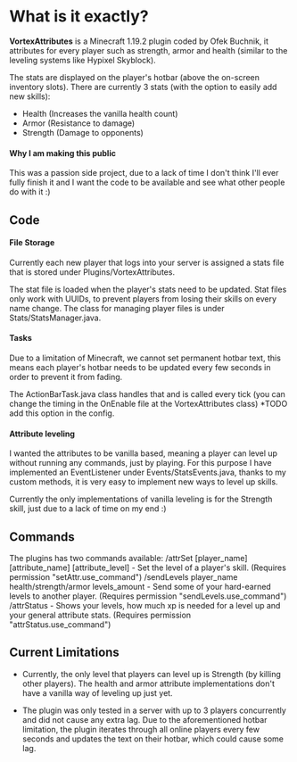 # What is it exactly?
**VortexAttributes** is a Minecraft 1.19.2 plugin coded by Ofek Buchnik, it attributes for every player such as strength, armor and health (similar to the leveling systems like Hypixel Skyblock).

The stats are displayed on the player's hotbar (above the on-screen inventory slots).
There are currently 3 stats (with the option to easily add new skills):
- Health (Increases the vanilla health count)
- Armor (Resistance to damage)
- Strength (Damage to opponents)

#### Why I am making this public
This was a passion side project, due to a lack of time I don't think I'll ever fully finish it and I want the code to be available and see what other people do with it :)

## Code
#### File Storage
Currently each new player that logs into your server is assigned a stats file that is stored under Plugins/VortexAttributes. 

The stat file is loaded when the player's stats need to be updated. Stat files only work with UUIDs, to prevent players from losing their skills on every name change. The class for managing player files is under Stats/StatsManager.java.

#### Tasks
Due to a limitation of Minecraft, we cannot set permanent hotbar text, this means each player's hotbar needs to be updated every few seconds in order to prevent it from fading.

The ActionBarTask.java class handles that and is called every tick (you can change the timing in the OnEnable file at the VortexAttributes class) *TODO add this option in the config.

#### Attribute leveling
I wanted the attributes to be vanilla based, meaning a player can level up without running any commands, just by playing. For this purpose I have implemented an EventListener under Events/StatsEvents.java, thanks to my custom methods, it is very easy to implement new ways to level up skills.

Currently the only implementations of vanilla leveling is for the Strength skill, just due to a lack of time on my end :)


## Commands
The plugins has two commands available:
/attrSet [player_name] [attribute_name] [attribute_level] - Set the level of a player's skill. (Requires permission "setAttr.use_command")
/sendLevels player_name health/strength/armor levels_amount - Send some of your hard-earned levels to another player. (Requires permission "sendLevels.use_command")
/attrStatus - Shows your levels, how much xp is needed for a level up and your general attribute stats. (Requires permission "attrStatus.use_command")

## Current Limitations
- Currently, the only level that players can level up is Strength (by killing other players). 
The health and armor attribute implementations don't have a vanilla way of leveling up just yet.

- The plugin was only tested in a server with up to 3 players concurrently and did not cause any extra lag. 
Due to the aforementioned hotbar limitation, the plugin iterates through all online players every few seconds and updates the text on their hotbar, which could cause some lag.
